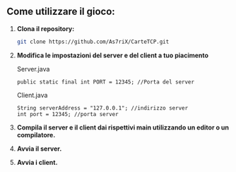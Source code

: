 

## **Come utilizzare il gioco:**

1. **Clona il repository:**
   ```bash
   git clone https://github.com/As7riX/CarteTCP.git
   ```
   
2. **Modifica le impostazioni del server e del client a tuo piacimento**

   Server.java
   ```
   public static final int PORT = 12345; //Porta del server
   ```
   Client.java
   ```
   String serverAddress = "127.0.0.1"; //indirizzo server
   int port = 12345; //porta server
   ```



3. **Compila il server e il client dai rispettivi main utilizzando un editor o un compilatore.**


4. **Avvia il server.**


5. **Avvia i client.**




